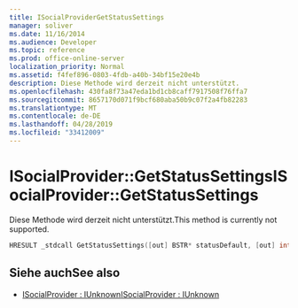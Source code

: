 ```yaml
---
title: ISocialProviderGetStatusSettings
manager: soliver
ms.date: 11/16/2014
ms.audience: Developer
ms.topic: reference
ms.prod: office-online-server
localization_priority: Normal
ms.assetid: f4fef896-0803-4fdb-a40b-34bf15e20e4b
description: Diese Methode wird derzeit nicht unterstützt.
ms.openlocfilehash: 430fa8f73a47eda1bd1cb8caff7917508f76ffa7
ms.sourcegitcommit: 8657170d071f9bcf680aba50b9c07f2a4fb82283
ms.translationtype: MT
ms.contentlocale: de-DE
ms.lasthandoff: 04/28/2019
ms.locfileid: "33412009"
---
```

# <a name="isocialprovidergetstatussettings"></a><span data-ttu-id="9e2cb-103">ISocialProvider::GetStatusSettings</span><span class="sxs-lookup"><span data-stu-id="9e2cb-103">ISocialProvider::GetStatusSettings</span></span>

<span data-ttu-id="9e2cb-104">Diese Methode wird derzeit nicht unterstützt.</span><span class="sxs-lookup"><span data-stu-id="9e2cb-104">This method is currently not supported.</span></span> 
  
```cpp
HRESULT _stdcall GetStatusSettings([out] BSTR* statusDefault, [out] int* maxStatusLength);
```

## <a name="see-also"></a><span data-ttu-id="9e2cb-105">Siehe auch</span><span class="sxs-lookup"><span data-stu-id="9e2cb-105">See also</span></span>

- [<span data-ttu-id="9e2cb-106">ISocialProvider : IUnknown</span><span class="sxs-lookup"><span data-stu-id="9e2cb-106">ISocialProvider : IUnknown</span></span>](isocialprovideriunknown.md)

